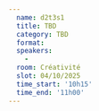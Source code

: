 ```yaml
---
  name: d2t3s1
  title: TBD
  category: TBD
  format: 
  speakers: 
    - 
  room: Créativité
  slot: 04/10/2025
  time_start: '10h15'
  time_end: '11h00'
---
```

